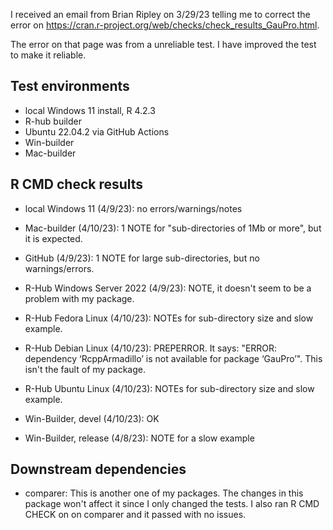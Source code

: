 I received an email from Brian
Ripley on 3/29/23 telling me to correct the error on 
https://cran.r-project.org/web/checks/check_results_GauPro.html.

The error on that page was from a unreliable test. I have improved the test to
make it reliable.

## Test environments
* local Windows 11 install, R 4.2.3
* R-hub builder
* Ubuntu 22.04.2 via GitHub Actions
* Win-builder
* Mac-builder

## R CMD check results

* local Windows 11 (4/9/23): no errors/warnings/notes

* Mac-builder (4/10/23): 1 NOTE for "sub-directories of 1Mb or more", but it is expected.

* GitHub (4/9/23): 1 NOTE for large sub-directories, but no
warnings/errors.

* R-Hub Windows Server 2022 (4/9/23): NOTE, it doesn't seem to be a problem
with my package.

* R-Hub Fedora Linux (4/10/23): NOTEs for sub-directory size and slow example.

* R-Hub Debian Linux (4/10/23): PREPERROR. It says:
"ERROR: dependency ‘RcppArmadillo’ is not available for package ‘GauPro’".
This isn't the fault of my package.

* R-Hub Ubuntu Linux (4/10/23): NOTEs for sub-directory size and slow example.

* Win-Builder, devel (4/10/23): OK

* Win-Builder, release (4/8/23): NOTE for a slow example

## Downstream dependencies

* comparer: This is another one of my packages. The changes in this package
won't affect it since I only changed the tests. I also ran R CMD CHECK on
on comparer and it passed with no issues.
